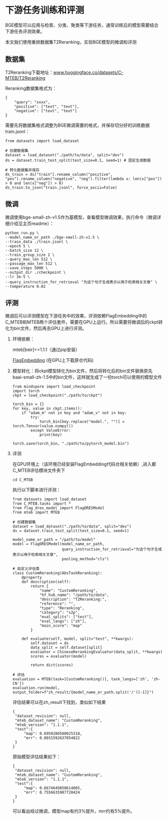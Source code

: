 # 下游任务训练和评测



BGE模型可以应用与检索、分类、聚类等下游任务，通常训练后的模型需要结合下游任务评测效果。

本文我们使用重排数据集T2Reranking，实验BGE模型的微调和评测



## 数据集

T2Reranking下载地址：www.huggingface.co/datasets/C-MTEB/T2Reranking

Reranking数据集格式为：

```
{
	"query": "xxxx",
	"positive": ["text", "text"],
	"negative": ["text", "text"]
}
```

需要先将数据集格式调整为BGE微调需要的格式，并保存切分好的训练数据train.jsonl：

```
from datasets import load_dataset

# 创建数据集
dataset = load_dataset("./path/to/data", split="dev")
ds = dataset.train_test_split(test_size=0.1, seed=1) # 固定生成数据

# 转化数据集并保存
ds_train = ds["train"].rename_column("positive", "pos").rename_column("negative", "neg").filter(lambda x: len(x["pos"]) > 0 and len(x["neg"]) > 0)
ds_train.to_json("train.jsonl", force_ascii=False)
```



## 微调

微调使用bge-small-zh-v1.5作为基模型，查看模型微调效果，执行命令（微调详细介绍见主页readme）：

```
python run.py \
--model_name_or_path ./bge-small-zh-v1.5 \
--train_data ./train.jsonl \
--epoch 5 \
--batch_size 12 \
--train_group_size 2 \
--query_max_len 512 \
--passage_max_len 512 \
--save_steps 5000 \
--output_dir ./checkpoint \
--lr 3e-5 \
--query_instruction_for_retrieval "为这个句子生成表示以用于检索相关文章" \
--temperature 0.02
```



## 评测

微调后可以评测模型在下游任务中的效果，评测依赖FlagEmbedding中的C_MTEB和MTEB两个评估套件，需要在GPU上运行。所以需要将微调后的ckpt转化为bin文件，然后再去GPU上进行评测。

1. 环境依赖：

   mteb[beir]==1.1.1（通过pip安装）

   [FlagEmbedding](https://github.com/FlagOpen/FlagEmbedding) (在GPU上下载原仓代码)

   

2. 模型转化：将ckpt模型转化为bin文件，然后将转化后的bin文件替换原先baai-small-zh-1.5中的bin文件，这样就生成了一份torch可以使用的模型文件

   ```
   from mindspore import load_checkpoint
   import torch
   ckpt = load_checkpoint("./path/to/ckpt")
   
   torch_bin = {}
   for key, value in ckpt.items():
       if "adam_m" not in key and "adam_v" not in key:
           try:
               torch_bin[key.replace("model.", "")] = torch.Tensor(value.numpy())
           except ValueError:
               print(key)
   
   torch.save(torch_bin, "./path/to/pytorch_model.bin")
   ```

   

3. 评测

   在GPU环境上（该环境已经安装FlagEmbedding代码仓相关依赖）,进入都C_MTEB评估模块文件夹下

   ```
   cd C_MTEB
   ```

   执行以下脚本进行评测：

   ```
   from datasets import load_dataset
   from C_MTEB.tasks import *
   from flag_dres_model import FlagDRESModel
   from mteb import MTEB
   
   # 创建数据集
   dataset = load_dataset("./path/to/data", split="dev")
   ds = dataset.train_test_split(test_size=0.1, seed=1)
   
   model_name_or_path = "/path/to/model"
   model = FlagDRESModel(model_name_or_path,
                         query_instruction_for_retrieval="为这个句子生成表示以用于检索相关文章",
                         pooling_method="cls")
   
   # 自定义评估类
   class CustomReranking(AbsTaskReranking):
       @property
       def description(self):
           return {
               "name": "CustomReranking",
               "hf_hub_name": "/path/to/data",
               "description": "T2Reranking:",
               "reference": "",
               "type": "Reranking",
               "category": "s2p",
               "eval_splits": ["test"],
               "eval_langs": ["zh"],
               "main_score": "map"
           }
   
       def evaluate(self, model, split="test", **kwargs):
           self.dataset = ds
           data_split = self.dataset[split]
           evaluator = ChineseRerankingEvaluator(data_split, **kwargs)
           scores = evaluator(model)
   
           return dict(scores)
   
   # 评估
   evaluation = MTEB(task=[CustomReranking()], task_langs=['zh', 'zh-CN'])
   evaluation.run(model, output_folder=f"zh_result/{model_name_or_path.split('/')[-1]}")
   ```

   评估结果可以在zh_result下找到，类似如下结果

   ```
   {
   	"dataset_revision": null,
   	"mteb_dataset_name": "CustomReranking",
   	"mteb_version": "1.1.1",
   	"test":{
   		"map": 0.6950280580025318,
   		"mrr": 0.8031592637054822
   	}
   }
   ```

   原始模型评估结果如下：

   ```
   {
   	"dataset_revision": null,
   	"mteb_dataset_name": "CustomReranking",
   	"mteb_version": "1.1.1",
   	"test":{
   		"map": 0.6674649850614085,
   		"mrr": 0.7556635987728424
   	}
   }
   ```

   

   可以看出经过微调，模型map有约3%提升，mrr约有5%提升。